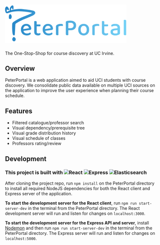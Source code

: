 <h1>
  <img src="misc/peterportal-banner-logo.svg" alt="PeterPortal" width="400" />
</h1>

The One-Stop-Shop for course discovery at UC Irvine.

## Overview
PeterPortal is a web application aimed to aid UCI students with course discovery. We consolidate public data available on multiple UCI sources on the application to improve the user experience when planning their course schedule.

## Features
- Filtered catalogue/professor search
- Visual dependency/prerequisite tree
- Visual grade distribution history
- Visual schedule of classes
- Professors rating/review

## Development
<h3>
  <span>
  This project is built with
    <img src="https://upload.wikimedia.org/wikipedia/commons/thumb/a/a7/React-icon.svg/1280px-React-icon.svg.png" alt="React" height="18" />
    <img src="https://expressjs.com/images/express-facebook-share.png" alt="Express" height="18"/>
    <img src="https://cdn.freebiesupply.com/logos/large/2x/elastic-elasticsearch-logo-png-transparent.png" alt="Elasticsearch" height="18"/>
  </span>
</h3>

After cloning the project repo, run `npm install` on the PeterPortal directory to install all required NodeJS dependencies for both the React client and Express server of the application.

__To start the development server for the React client__, run `npm run start-server-dev` in the terminal from the PeterPortal directory. The React development server will run and listen for changes on `localhost:3000`.

__To start the development server for the Express API and server__, install [Nodemon](https://nodemon.io/) and then run `npm run start-server-dev` in the terminal from the PeterPortal directory. The Express server will run and listen for changes on `localhost:5000`.


